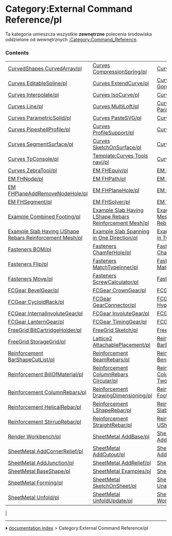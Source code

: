 # Category:External Command Reference/pl
Ta kategoria umieszcza wszystkie **zewnętrzne** polecenia środowiska oddzielone od wewnętrznych [:Category:Command_Reference](:Category_Command_Reference.md).

### Contents

|     |     |     |
| --- | --- | --- |
| [CurvedShapes CurvedArray/pl](CurvedShapes_CurvedArray/pl.md) | [Curves CompressionSpring/pl](Curves_CompressionSpring/pl.md) | [Curves Discretize/pl](Curves_Discretize/pl.md) |
| [Curves EditableSpline/pl](Curves_EditableSpline/pl.md) | [Curves ExtendCurve/pl](Curves_ExtendCurve/pl.md) | [Curves GordonSurface/pl](Curves_GordonSurface/pl.md) |
| [Curves Interpolate/pl](Curves_Interpolate/pl.md) | [Curves IsoCurve/pl](Curves_IsoCurve/pl.md) | [Curves JoinCurve/pl](Curves_JoinCurve/pl.md) |
| [Curves Line/pl](Curves_Line/pl.md) | [Curves MultiLoft/pl](Curves_MultiLoft/pl.md) | [Curves ParametricComb/pl](Curves_ParametricComb/pl.md) |
| [Curves ParametricSolid/pl](Curves_ParametricSolid/pl.md) | [Curves PasteSVG/pl](Curves_PasteSVG/pl.md) | [Curves Pipeshell/pl](Curves_Pipeshell/pl.md) |
| [Curves PipeshellProfile/pl](Curves_PipeshellProfile/pl.md) | [Curves ProfileSupport/pl](Curves_ProfileSupport/pl.md) | [Curves ReflectLines/pl](Curves_ReflectLines/pl.md) |
| [Curves SegmentSurface/pl](Curves_SegmentSurface/pl.md) | [Curves SketchOnSurface/pl](Curves_SketchOnSurface/pl.md) | [Curves SplitCurve/pl](Curves_SplitCurve/pl.md) |
| [Curves ToConsole/pl](Curves_ToConsole/pl.md) | [Template:Curves Tools navi/pl](Template_Curves_Tools_navi/pl.md) | [Curves Workbench/pl](Curves_Workbench/pl.md) |
| [Curves ZebraTool/pl](Curves_ZebraTool/pl.md) | [EM FHEquiv/pl](EM_FHEquiv/pl.md) | [EM FHInputFile/pl](EM_FHInputFile/pl.md) |
| [EM FHNode/pl](EM_FHNode/pl.md) | [EM FHPath/pl](EM_FHPath/pl.md) | [EM FHPlane/pl](EM_FHPlane/pl.md) |
| [EM FHPlaneAddRemoveNodeHole/pl](EM_FHPlaneAddRemoveNodeHole/pl.md) | [EM FHPlaneHole/pl](EM_FHPlaneHole/pl.md) | [EM FHPort/pl](EM_FHPort/pl.md) |
| [EM FHSegment/pl](EM_FHSegment/pl.md) | [EM FHSolver/pl](EM_FHSolver/pl.md) | [EM Workbench/pl](EM_Workbench/pl.md) |
| [Example Combined Footing/pl](Example_Combined_Footing/pl.md) | [Example Slab Having LShape Rebars Reinforcement Mesh/pl](Example_Slab_Having_LShape_Rebars_Reinforcement_Mesh/pl.md) | [Example Slab Having Mesh Of Straight Rebars/pl](Example_Slab_Having_Mesh_Of_Straight_Rebars/pl.md) |
| [Example Slab Having UShape Rebars Reinforcement Mesh/pl](Example_Slab_Having_UShape_Rebars_Reinforcement_Mesh/pl.md) | [Example Slab Spanning in One Direction/pl](Example_Slab_Spanning_in_One_Direction/pl.md) | [Example Slab Spanning in Two Directions/pl](Example_Slab_Spanning_in_Two_Directions/pl.md) |
| [Fasteners BOM/pl](Fasteners_BOM/pl.md) | [Fasteners ChamferHole/pl](Fasteners_ChamferHole/pl.md) | [Fasteners ChangeParameters/pl](Fasteners_ChangeParameters/pl.md) |
| [Fasteners Flip/pl](Fasteners_Flip/pl.md) | [Fasteners MatchTypeInner/pl](Fasteners_MatchTypeInner/pl.md) | [Fasteners MatchTypeOuter/pl](Fasteners_MatchTypeOuter/pl.md) |
| [Fasteners Move/pl](Fasteners_Move/pl.md) | [Fasteners ScrewCalculator/pl](Fasteners_ScrewCalculator/pl.md) | [Fasteners Simplify/pl](Fasteners_Simplify/pl.md) |
| [FCGear BevelGear/pl](FCGear_BevelGear/pl.md) | [FCGear CrownGear/pl](FCGear_CrownGear/pl.md) | [FCGear CycloidGear/pl](FCGear_CycloidGear/pl.md) |
| [FCGear CycloidRack/pl](FCGear_CycloidRack/pl.md) | [FCGear GearConnector/pl](FCGear_GearConnector/pl.md) | [FCGear HypoCycloidGear/pl](FCGear_HypoCycloidGear/pl.md) |
| [FCGear InternalInvoluteGear/pl](FCGear_InternalInvoluteGear/pl.md) | [FCGear InvoluteGear/pl](FCGear_InvoluteGear/pl.md) | [FCGear InvoluteRack/pl](FCGear_InvoluteRack/pl.md) |
| [FCGear LanternGear/pl](FCGear_LanternGear/pl.md) | [FCGear TimingGear/pl](FCGear_TimingGear/pl.md) | [FCGear WormGear/pl](FCGear_WormGear/pl.md) |
| [FreeGrid BitCartridgeHolder/pl](FreeGrid_BitCartridgeHolder/pl.md) | [FreeGrid Sketch/pl](FreeGrid_Sketch/pl.md) | [FreeGrid StorageBox/pl](FreeGrid_StorageBox/pl.md) |
| [FreeGrid StorageGrid/pl](FreeGrid_StorageGrid/pl.md) | [Lattice2 AttachablePlacement/pl](Lattice2_AttachablePlacement/pl.md) | [Reinforcement BarBendingSchedule/pl](Reinforcement_BarBendingSchedule/pl.md) |
| [Reinforcement BarShapeCutList/pl](Reinforcement_BarShapeCutList/pl.md) | [Reinforcement BeamRebars/pl](Reinforcement_BeamRebars/pl.md) | [Reinforcement BentShapeRebar/pl](Reinforcement_BentShapeRebar/pl.md) |
| [Reinforcement BillOfMaterial/pl](Reinforcement_BillOfMaterial/pl.md) | [Reinforcement ColumnRebars Circular/pl](Reinforcement_ColumnRebars_Circular/pl.md) | [Reinforcement ColumnRebars TwoTiesSixRebars/pl](Reinforcement_ColumnRebars_TwoTiesSixRebars/pl.md) |
| [Reinforcement ColumnRebars/pl](Reinforcement_ColumnRebars/pl.md) | [Reinforcement DrawingDimensioning/pl](Reinforcement_DrawingDimensioning/pl.md) | [Reinforcement FootingRebars/pl](Reinforcement_FootingRebars/pl.md) |
| [Reinforcement HelicalRebar/pl](Reinforcement_HelicalRebar/pl.md) | [Reinforcement LShapeRebar/pl](Reinforcement_LShapeRebar/pl.md) | [Reinforcement SlabRebars/pl](Reinforcement_SlabRebars/pl.md) |
| [Reinforcement StirrupRebar/pl](Reinforcement_StirrupRebar/pl.md) | [Reinforcement StraightRebar/pl](Reinforcement_StraightRebar/pl.md) | [Reinforcement UShapeRebar/pl](Reinforcement_UShapeRebar/pl.md) |
| [Render Workbench/pl](Render_Workbench/pl.md) | [SheetMetal AddBase/pl](SheetMetal_AddBase/pl.md) | [SheetMetal AddBend/pl](SheetMetal_AddBend/pl.md) |
| [SheetMetal AddCornerRelief/pl](SheetMetal_AddCornerRelief/pl.md) | [SheetMetal AddCutout/pl](SheetMetal_AddCutout/pl.md) | [SheetMetal AddFoldWall/pl](SheetMetal_AddFoldWall/pl.md) |
| [SheetMetal AddJunction/pl](SheetMetal_AddJunction/pl.md) | [SheetMetal AddRelief/pl](SheetMetal_AddRelief/pl.md) | [SheetMetal AddWall/pl](SheetMetal_AddWall/pl.md) |
| [SheetMetal BaseShape/pl](SheetMetal_BaseShape/pl.md) | [SheetMetal Examples/pl](SheetMetal_Examples/pl.md) | [SheetMetal Extrude/pl](SheetMetal_Extrude/pl.md) |
| [SheetMetal Forming/pl](SheetMetal_Forming/pl.md) | [SheetMetal SketchOnSheet/pl](SheetMetal_SketchOnSheet/pl.md) | [SheetMetal UnattendedUnfold/pl](SheetMetal_UnattendedUnfold/pl.md) |
| [SheetMetal Unfold/pl](SheetMetal_Unfold/pl.md) | [SheetMetal UnfoldUpdate/pl](SheetMetal_UnfoldUpdate/pl.md) | [SheetMetal Workbench/pl](SheetMetal_Workbench/pl.md) |
|



---
⏵ [documentation index](../README.md) > Category:External Command Reference/pl
